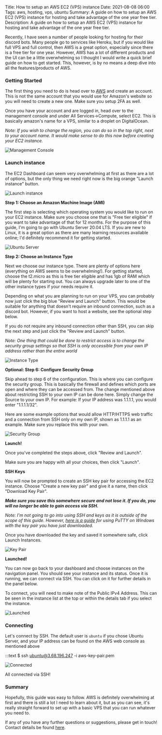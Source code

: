 Title: How to setup an AWS EC2 (VPS) instance
Date: 2021-08-08 06:00
Tags: aws, hosting, vps, ubuntu 
Summary: A guide on how to setup an AWS EC2 (VPS) instance for hosting and take advantage of the one year free tier.
Description: A guide on how to setup an AWS EC2 (VPS) instance for hosting and take advantage of the one year free tier.

Recently, I have seen a number of people looking for hosting for their discord bots. Many people go to services like Heroku, but if you would like full VPS and full control, then AWS is a great option, especially since there is a free tier for one year. However, AWS has a lot of different products and the UI can be a little overwhelming so I thought I would write a quick brief guide on how to get started. This, however, is by no means a deep dive into all the features/products of AWS.

### Getting Started

The first thing you need to do is head over to [AWS](https://aws.amazon.com/) and create an account. This is not the same account that you would use for Amazon's website so you will need to create a new one. Make sure you setup 2FA as well.

Once you have your account and are logged in, head over to the management console and under All Services->Compute, select EC2. This is basically amazon's name for a VPS, similar to a droplet on DigitalOcean.

*Note: If you wish to change the region, you can do so in the top right, next to your account name. It would make sense to do this now before creating your EC2 instance.*

![Management Console]({static}/images/aws-ec2-hosting/management-console.webp)

### Launch instance

The EC2 Dashboard can seem very overwhelming at first as there are a lot of options, but the only thing we need right now is the big orange "Launch instance" button.

![Launch instance]({static}/images/aws-ec2-hosting/launch-instance.webp)

**Step 1: Choose an Amazon Machine Image (AMI)**

The first step is selecting which operating system you would like to run on your EC2 instance. Make sure you choose one that is "Free tier eligible" if you want to take advantage of that for 12 months. For the purpose of this guide, I'm going to go with Ubuntu Server 20.04 LTS. If you are new to Linux, it is a great option as there are many learning resources available online; I'd definitely recommend it for getting started.

![Ubuntu Server]({static}/images/aws-ec2-hosting/ubuntu-server.webp)

**Step 2: Choose an Instance Type**

Next we choose our instance type. There are plenty of options here (everything on AWS seems to be overwhelming!). For getting started, choose the t2.micro as this is free tier eligible and has 1gb of RAM which will be plenty for starting out. You can always upgrade later to one of the other instance types if your needs require it.

Depending on what you are planning to run on your VPS, you can probably now just click the big blue "Review and Launch" button. This would be suitable for anything that doesn't require an inbound connection, such as a discord bot. However, if you want to host a website, see the optional step below.

If you do not require any inbound connection other than SSH, you can skip the next step and just click the "Review and Launch" button.

*Note: One thing that could be done to restrict access is to change the security group settings so that SSH is only accessible from your own IP address rather than the entire world*

![Instance Type]({static}/images/aws-ec2-hosting/instance-type.webp)

**Optional: Step 6: Configure Security Group**

Skip ahead to step 6 of the configuration. This is where you can configure the security group. This is basically the firewall and defines which ports are open and where they can be accessed from. The change mentioned above about restricting SSH to your own IP can be done here. Simply change the Source to your own IP. For example: If your IP address was 1.1.1.1, you would enter "1.1.1.1/32".

Here are some example options that would allow HTTP/HTTPS web traffic and a connection from SSH only on my own IP, shown as 1.1.1.1 as an example. Make sure you replace this with your own.

![Security Group]({static}/images/aws-ec2-hosting/security-group.webp)

**Launch!**

Once you've completed the steps above, click "Review and Launch".

Make sure you are happy with all your choices, then click "Launch".

**SSH Keys**

You will now be prompted to create an SSH key pair for accessing the EC2 instance. Choose "Create a new key pair" and give it a name, then click "Download Key Pair". 

***Make sure you save this somewhere secure and not lose it. If you do, you will no longer be able to gain access via SSH.***

*Note: I'm not going to go into using SSH and keys as it is outside of the scope of this guide. However, [here is a guide](https://docs.aws.amazon.com/AWSEC2/latest/UserGuide/putty.html) for using PuTTY on Windows with the key
pair you have just downloaded.*

Once you have downloaded the key and saved it somewhere safe, click Launch Instances.

![Key Pair]({static}/images/aws-ec2-hosting/keypair.webp)

**Launched!**

You can now go back to your dashboard and choose instances on the navigation panel. You should see your instance and its status. Once it is running, we can connect via SSH. You can click on it for further details in the panel below.

To connect, you will need to make note of the Public IPv4 Address. This can be seen in the instance list at the top or within the details tab if you select the instance.

![Launched]({static}/images/aws-ec2-hosting/launched.webp)

### Connecting

Let's connect by SSH. The default user is `ubuntu` if you chose Ubuntu Server, and your IP address can be found on the AWS web console as mentioned above

  :::text
  $ ssh ubuntu@3.68.196.247 -i aws-key-pair.pem

![Connected]({static}/images/aws-ec2-hosting/connected.webp)

All connected via SSH!

### Summary

Hopefully, this guide was easy to follow. AWS is definitely overwhelming at first and there is still a lot I need to learn about it, but as you can see, it's really straight forward to set up with a basic VPS that you can run whatever you need to.

If any of you have any further questions or suggestions, please get in touch! Contact details be found [here]({filename}/pages/about.md).
